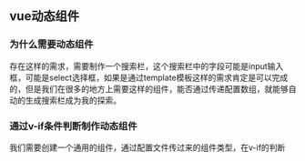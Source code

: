 ## vue动态组件

### 为什么需要动态组件

存在这样的需求，需要制作一个搜索栏，这个搜索栏中的字段可能是input输入框，可能是select选择框，如果是通过template模板这样的需求肯定是可以完成的，但是我们在很多的地方上需要这样的组件，能否通过传递配置数组，就能够自动的生成搜索栏成为我的探索。

### 通过v-if条件判断制作动态组件

我们需要创建一个通用的组件，通过配置文件传过来的组件类型，在v-if的判断



